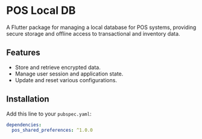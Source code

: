# POS Local DB

A Flutter package for managing a local database for POS systems, providing secure storage and offline access to transactional and inventory data.

## Features

- Store and retrieve encrypted data.
- Manage user session and application state.
- Update and reset various configurations.

## Installation

Add this line to your `pubspec.yaml`:

```yaml
dependencies:
  pos_shared_preferences: ^1.0.0